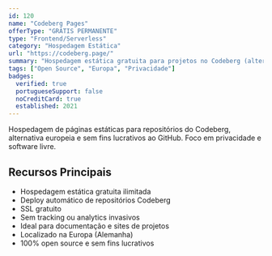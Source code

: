 ```yaml
---
id: 120
name: "Codeberg Pages"
offerType: "GRÁTIS PERMANENTE"
type: "Frontend/Serverless"
category: "Hospedagem Estática"
url: "https://codeberg.page/"
summary: "Hospedagem estática gratuita para projetos no Codeberg (alternativa ao GitHub)."
tags: ["Open Source", "Europa", "Privacidade"]
badges:
  verified: true
  portugueseSupport: false
  noCreditCard: true
  established: 2021
---
```


Hospedagem de páginas estáticas para repositórios do Codeberg, alternativa europeia e sem fins lucrativos ao GitHub. Foco em privacidade e software livre.

## Recursos Principais

- Hospedagem estática gratuita ilimitada
- Deploy automático de repositórios Codeberg
- SSL gratuito
- Sem tracking ou analytics invasivos
- Ideal para documentação e sites de projetos
- Localizado na Europa (Alemanha)
- 100% open source e sem fins lucrativos

